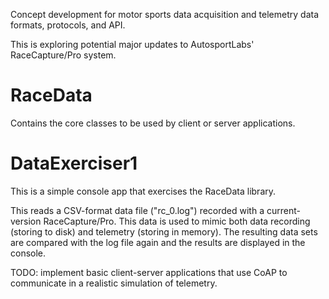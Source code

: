 Concept development for motor sports data acquisition and telemetry data formats, protocols, and API.

This is exploring potential major updates to AutosportLabs' RaceCapture/Pro system.

RaceData
========
Contains the core classes to be used by client or server applications.
 
DataExerciser1
==============
This is a simple console app that exercises the RaceData library.

This reads a CSV-format data file ("rc_0.log") recorded with a current-version RaceCapture/Pro. This
data is used to mimic both data recording (storing to disk) and telemetry (storing in memory). The
resulting data sets are compared with the log file again and the results are displayed in the console.

TODO: implement basic client-server applications that use CoAP to communicate in a realistic simulation
of telemetry.